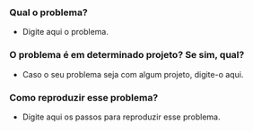 ### Qual o problema?

  - Digite aqui o problema.

### O problema é em determinado projeto? Se sim, qual?
  
  - Caso o seu problema seja com algum projeto, digite-o aqui.

### Como reproduzir esse problema?

  - Digite aqui os passos para reproduzir esse problema.